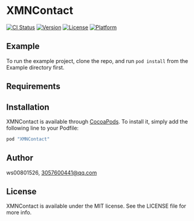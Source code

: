 # XMNContact

[![CI Status](http://img.shields.io/travis/ws00801526/XMNContact.svg?style=flat)](https://travis-ci.org/ws00801526/XMNContact)
[![Version](https://img.shields.io/cocoapods/v/XMNContact.svg?style=flat)](http://cocoapods.org/pods/XMNContact)
[![License](https://img.shields.io/cocoapods/l/XMNContact.svg?style=flat)](http://cocoapods.org/pods/XMNContact)
[![Platform](https://img.shields.io/cocoapods/p/XMNContact.svg?style=flat)](http://cocoapods.org/pods/XMNContact)

## Example

To run the example project, clone the repo, and run `pod install` from the Example directory first.

## Requirements

## Installation

XMNContact is available through [CocoaPods](http://cocoapods.org). To install
it, simply add the following line to your Podfile:

```ruby
pod "XMNContact"
```

## Author

ws00801526, 3057600441@qq.com

## License

XMNContact is available under the MIT license. See the LICENSE file for more info.

